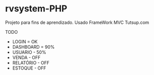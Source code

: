# rvsystem-PHP

Projeto para fins de aprendizado.
Usado FrameWork MVC Tutsup.com

TODO

- LOGIN = OK
- DASHBOARD = 90%
- USUARIO - 50%
- VENDA - OFF
- RELATÓRIO - OFF
- ESTOQUE - OFF
